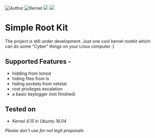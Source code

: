 ![Author](https://img.shields.io/badge/Author-Mher-blueviole) ![Kernel](https://img.shields.io/badge/kernel-4.15-green.svg) ![](https://img.shields.io/badge/Language-C-blue.svg) ![](https://img.shields.io/badge/OS-Ubuntu%2016.04-purple.svg)
# Simple Root Kit 

The project is still under development.
Just one cool kernel rootkit which can do some "Cyber" things on your Linux computer :)


## Supported Features - 
* hidding from lsmod
* hiding files from ls
* hiding sockets from netstat
* root privileges escalation
* a basic keylogger (not finished)

## Tested on 
* *Kernel 4.15* in *Ubuntu 16.04* 

*Please don't use for not legit proposals*


